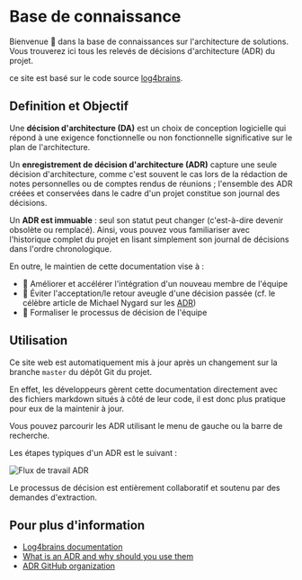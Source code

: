 <!-- This file is the homepage of your Log4brains knowledge base. You are free to edit it as you want -->

# Base de connaissance

Bienvenue 👋 dans la base de connaissances sur l'architecture de solutions.
Vous trouverez ici tous les relevés de décisions d'architecture (ADR) du projet.

ce site est basé sur le code source [log4brains](https://github.com/thomvaill/log4brains/).

## Definition et Objectif

Une **décision d'architecture (DA)** est un choix de conception logicielle qui répond à une exigence fonctionnelle ou non fonctionnelle significative sur le plan de l'architecture.

Un **enregistrement de décision d'architecture (ADR)** capture une seule décision d'architecture, comme c'est souvent le cas lors de la rédaction de notes personnelles ou de comptes rendus de réunions ; l'ensemble des ADR créées et conservées dans le cadre d'un projet constitue son journal des décisions.

Un **ADR est immuable** : seul son statut peut changer (c'est-à-dire devenir obsolète ou remplacé). Ainsi, vous pouvez vous familiariser avec l'historique complet du projet en lisant simplement son journal de décisions dans l'ordre chronologique.

En outre, le maintien de cette documentation vise à :

- 🚀 Améliorer et accélérer l'intégration d'un nouveau membre de l'équipe
- 🔭 Éviter l'acceptation/le retour aveugle d'une décision passée (cf. le célèbre article de Michael Nygard sur les [ADR](https://cognitect.com/blog/2011/11/15/documenting-architecture-decisions.html))
- 🤝 Formaliser le processus de décision de l'équipe
  
## Utilisation

Ce site web est automatiquement mis à jour après un changement sur la branche `master` du dépôt Git du projet.

En effet, les développeurs gèrent cette documentation directement avec des fichiers markdown situés à côté de leur code, il est donc plus pratique pour eux de la maintenir à jour.

Vous pouvez parcourir les ADR utilisant le menu de gauche ou la barre de recherche.

Les étapes typiques d'un ADR est le suivant :

![Flux de travail ADR](/l4b-static/adr-workflow.png)

Le processus de décision est entièrement collaboratif et soutenu par des demandes d'extraction.

## Pour plus d'information

- [Log4brains documentation](https://github.com/thomvaill/log4brains/tree/master#readme)
- [What is an ADR and why should you use them](https://github.com/thomvaill/log4brains/tree/master#-what-is-an-adr-and-why-should-you-use-them)
- [ADR GitHub organization](https://adr.github.io/)
